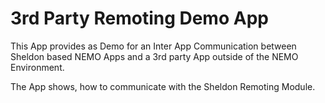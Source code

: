 # 3rd Party Remoting Demo App

This App provides as Demo for an Inter App Communication between Sheldon based NEMO Apps and a 3rd party App outside of the NEMO Environment.

The App shows, how to communicate with the Sheldon Remoting Module.